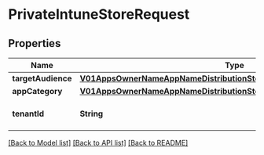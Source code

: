 # PrivateIntuneStoreRequest

## Properties
Name | Type | Description | Notes
------------ | ------------- | ------------- | -------------
**targetAudience** | [**V01AppsOwnerNameAppNameDistributionStoresIntuneDetails1TargetAudience**](V01AppsOwnerNameAppNameDistributionStoresIntuneDetails1TargetAudience.md) |  | [optional] 
**appCategory** | [**V01AppsOwnerNameAppNameDistributionStoresIntuneDetails1AppCategory**](V01AppsOwnerNameAppNameDistributionStoresIntuneDetails1AppCategory.md) |  | [optional] 
**tenantId** | **String** | tenant id of the intune store | [optional] 

[[Back to Model list]](../README.md#documentation-for-models) [[Back to API list]](../README.md#documentation-for-api-endpoints) [[Back to README]](../README.md)


